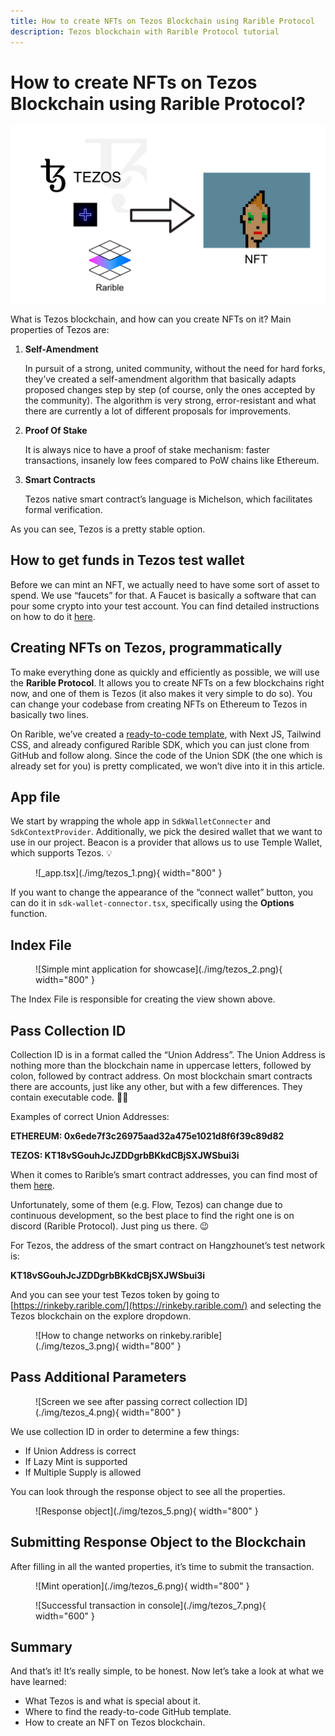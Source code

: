 ```yaml
---
title: How to create NFTs on Tezos Blockchain using Rarible Protocol
description: Tezos blockchain with Rarible Protocol tutorial
---
```


# How to create NFTs on Tezos Blockchain using Rarible Protocol?

![How to create NFTs on Tezos Blockchain using Rarible Protocol](./img/tezos_0.png)

What is Tezos blockchain, and how can you create NFTs on it? Main properties of Tezos are:

1. **Self-Amendment**

    In pursuit of a strong, united community, without the need for hard forks, they’ve created a self-amendment algorithm that basically adapts proposed changes step by step (of course, only the ones accepted by the community). The algorithm is very strong, error-resistant and what there are currently a lot of different proposals for improvements.

2. **Proof Of Stake**

    It is always nice to have a proof of stake mechanism: faster transactions, insanely low fees compared to PoW chains like Ethereum.

3. **Smart Contracts**

    Tezos native smart contract’s language is Michelson, which facilitates formal verification.

As you can see, Tezos is a pretty stable option.

## How to get funds in Tezos test wallet

Before we can mint an NFT, we actually need to have some sort of asset to spend. We use “faucets” for that. A Faucet is basically a software that can pour some crypto into your test account. You can find detailed instructions on how to do it [here](https://usual-20something-guy.medium.com/tezos-faucet-how-to-get-free-tezos-for-hangzhou-test-blockchain-36fd188515b7).

## Creating NFTs on Tezos, programmatically

To make everything done as quickly and efficiently as possible, we will use the **Rarible Protocol**. It allows you to create NFTs on a few blockchains right now, and one of them is Tezos (it also makes it very simple to do so). You can change your codebase from creating NFTs on Ethereum to Tezos in basically two lines.

On Rarible, we’ve created a [ready-to-code template](https://github.com/kolberszymon/union-sdk-template), with Next JS, Tailwind CSS, and already configured Rarible SDK, which you can just clone from GitHub and follow along. Since the code of the Union SDK (the one which is already set for you) is pretty complicated, we won’t dive into it in this article.

## App file

We start by wrapping the whole app in `SdkWalletConnecter` and `SdkContextProvider`. Additionally, we pick the desired wallet that we want to use in our project. Beacon is a provider that allows us to use Temple Wallet, which supports Tezos. 💡

<figure markdown>
![_app.tsx](./img/tezos_1.png){ width="800" }
</figure>

If you want to change the appearance of the “connect wallet” button, you can do it in `sdk-wallet-connector.tsx`, specifically using the **Options** function.

## Index File

<figure markdown>
![Simple mint application for showcase](./img/tezos_2.png){ width="800" }
</figure>

The Index File is responsible for creating the view shown above.

## Pass Collection ID

Collection ID is in a format called the “Union Address”. The Union Address is nothing more than the blockchain name in uppercase letters, followed by colon, followed by contract address. On most blockchain smart contracts there are accounts, just like any other, but with a few differences. They contain executable code. 👨‍💻

Examples of correct Union Addresses:

**ETHEREUM: 0x6ede7f3c26975aad32a475e1021d8f6f39c89d82**

**TEZOS: KT18vSGouhJcJZDDgrbBKkdCBjSXJWSbui3i**

When it comes to Rarible’s smart contract addresses, you can find most of them [here](https://docs.rarible.org/reference/contract-addresses/).

Unfortunately, some of them (e.g. Flow, Tezos) can change due to continuous development, so the best place to find the right one is on discord (Rarible Protocol). Just ping us there. 😉

For Tezos, the address of the smart contract on Hangzhounet’s test network is:

**KT18vSGouhJcJZDDgrbBKkdCBjSXJWSbui3i**

And you can see your test Tezos token by going to [https://rinkeby.rarible.com/](https://rinkeby.rarible.com/) and selecting the Tezos blockchain on the explore dropdown.

<figure markdown>
![How to change networks on rinkeby.rarible](./img/tezos_3.png){ width="800" }
</figure>

## Pass Additional Parameters

<figure markdown>
![Screen we see after passing correct collection ID](./img/tezos_4.png){ width="800" }
</figure>

We use collection ID in order to determine a few things:

* If Union Address is correct
* If Lazy Mint is supported
* If Multiple Supply is allowed

You can look through the response object to see all the properties.

<figure markdown>
![Response object](./img/tezos_5.png){ width="800" }
</figure>

## Submitting Response Object to the Blockchain

After filling in all the wanted properties, it’s time to submit the transaction.

<figure markdown>
![Mint operation](./img/tezos_6.png){ width="800" }
</figure>

<figure markdown>
![Successful transaction in console](./img/tezos_7.png){ width="600" }
</figure>

## Summary

And that’s it! It’s really simple, to be honest. Now let’s take a look at what we have learned:

* What Tezos is and what is special about it.
* Where to find the ready-to-code GitHub template.
* How to create an NFT on Tezos blockchain.
